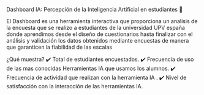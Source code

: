 Dashboard IA: Percepción de la Inteligencia Artificial en estudiantes 🚀

El Dashboard es una herramienta interactiva que proporciona un analisis de la encuesta que se realizo a estudiantes de la universidad UPV españa donde aprendimos desde el diseño de cuestionarios hasta finalizar con el análisis y validación los datos obtenidos mediante encuestas de manera que garanticen la fiabilidad de las escalas

¿Qué muestra?
✔️ Total de estudiantes encuestados.
✔️ Frecuencia de uso de las mas conocidas Herramientas IA que usamos los alumnos.
✔️ Frecuencia de actividad que realizan con la herramienta IA .
✔️ Nivel de satisfacción con la interacción de las herramientas IA.
